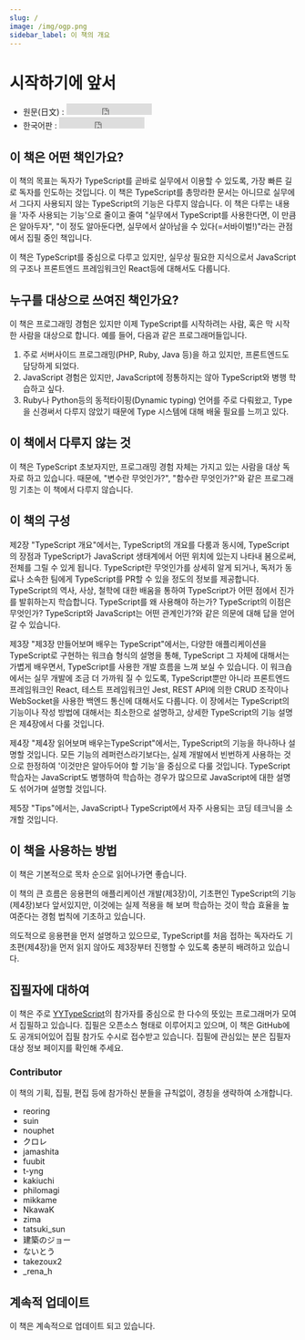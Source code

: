```yaml
---
slug: /
image: /img/ogp.png
sidebar_label: 이 책의 개요
---
```


# 시작하기에 앞서

<!-- # はじめに -->

<head>
  <title>TypeScript입문 "서바이벌TypeScript" 한국어판 : 실무에서 사용한다면, 최소한 이 만큼은 알아 두자!</title>
</head>

[<head> <title>typescript入門『サバイバルtypescript』〜実務で使うなら最低限ここだけはおさえておきたいこと〜</title> </head>]: #

<!-- markdownlint-disable MD033 -->

<ul>
  <li>
    원문(日文) : <iframe src="https://ghbtns.com/github-btn.html?user=yytypescript&repo=book&type=star&count=true" frameborder="0" scrolling="0" width="150" height="20" title="서바이벌TypeScript 원본 Repository"></iframe>
  </li>
  <li>
    한국어판 : <iframe src="https://ghbtns.com/github-btn.html?user=BB-choi&repo=yytypescript-book&type=star&count=true" frameborder="0" scrolling="0" width="150" height="20" title="서바이벌TypeScript 한국어판 Repository"></iframe>
  </li>
</ul>

<!-- markdownlint-restore -->

## 이 책은 어떤 책인가요?

<!-- ## これはどのような本か？ -->

이 책의 목표는 독자가 TypeScript를 곧바로 실무에서 이용할 수 있도록, 가장 빠른 길로 독자를 인도하는 것입니다. 이 책은 TypeScript를 총망라한 문서는 아니므로 실무에서 그다지 사용되지 않는 TypeScript의 기능은 다루지 않습니다. 이 책은 다루는 내용을 '자주 사용되는 기능'으로 줄이고 줄여 "실무에서 TypeScript를 사용한다면, 이 만큼은 알아두자", "이 정도 알아둔다면, 실무에서 살아남을 수 있다(=서바이벌!)"라는 관점에서 집필 중인 책입니다.

<!-- 本書の目標は、本読者がTypeScriptをすぐに実務で利用できるよう、最短ルートに読者を導く一冊になることです。本書は、TypeScriptの網羅的なドキュメントではありません。逆に、実務であまり使わないTypeScriptの機能は割愛します。扱う内容は、頻出する機能にしぼりにしぼって、「実務でTypeScriptを使うなら、ここだけはおさえておこう」「ここだけはおさえておけば、実務で死なない(=サバイバルできる)」という観点で執筆しています。 -->

이 책은 TypeScript를 중심으로 다루고 있지만, 실무상 필요한 지식으로서 JavaScript의 구조나 프론트엔드 프레임워크인 React등에 대해서도 다룹니다.

<!-- 本書はTypeScriptを中心に扱いますが、実務上、必要になる知識としてJavaScriptの仕様、フロントエンドフレームワークのReactなどについても扱います。 -->

## 누구를 대상으로 쓰여진 책인가요?

<!-- ## 誰に向けて書かれた本か？ -->

이 책은 프로그래밍 경험은 있지만 이제 TypeScript를 시작하려는 사람, 혹은 막 시작한 사람을 대상으로 합니다. 예를 들어, 다음과 같은 프로그래머들입니다.

<!-- 本書は、プログラミング経験はあるが、これからTypeScriptをはじめる人、もしくは、始めたばかりという人を対象にしています。たとえば、次のような属性のプログラマを想定しています。 -->

1. 주로 서버사이드 프로그래밍(PHP, Ruby, Java 등)을 하고 있지만, 프론트엔드도 담당하게 되었다.
2. JavaScript 경험은 있지만, JavaScript에 정통하지는 않아 TypeScript와 병행 학습하고 싶다.
3. Ruby나 Python등의 동적타이핑(Dynamic typing) 언어를 주로 다뤄왔고, Type을 신경써서 다루지 않았기 때문에 Type 시스템에 대해 배울 필요를 느끼고 있다.

<!-- 1. 主としてサーバーサイドのプログラミング(PHPやRuby、Javaなど)をしているが、フロントエンドも担当することになった。
2. JavaScriptの経験があるが、そこまでJavaScriptに精通しているわけではないので、TypeScriptと並行して勉強したい。
3. RubyやPythonなどの動的型付け言語を主に扱ってきており、型をそこまで意識してこなかったので、型システムについて学ぶ必要性を感じている。 -->

## 이 책에서 다루지 않는 것

<!-- ## 本書では扱わないこと -->

이 책은 TypeScript 초보자지만, 프로그래밍 경험 자체는 가지고 있는 사람을 대상 독자로 하고 있습니다. 때문에, "변수란 무엇인가?", "함수란 무엇인가?"와 같은 프로그래밍 기초는 이 책에서 다루지 않습니다.

<!-- 本書は、TypeScript初心者であるものの、プログラミング経験自体はある人を対象読者としています。そのため、「変数とは何か？」「関数とは何か？」といったプログラミングのいろはは本書では扱いません。 -->

## 이 책의 구성

<!-- ## 本書の構成 -->

제2장 "TypeScript 개요"에서는, TypeScript의 개요를 다룸과 동시에, TypeScript의 장점과 TypeScript가 JavaScript 생태계에서 어떤 위치에 있는지 나타내 봄으로써, 전체를 그릴 수 있게 됩니다. TypeScript란 무엇인가를 상세히 알게 되거나, 독저가 동료나 소속한 팀에게 TypeScript를 PR할 수 있을 정도의 정보를 제공합니다. TypeScript의 역사, 사상, 철학에 대한 배움을 통하여 TypeScript가 어떤 점에서 진가를 발휘하는지 학습합니다. TypeScript를 왜 사용해야 하는가? TypeScript의 이점은 무엇인가? TypeScript와 JavaScript는 어떤 관계인가?와 같은 의문에 대해 답을 얻어 갈 수 있습니다.

<!-- 第2章「TypeScriptのあらまし」では、TypeScriptの概要について触れます。同時に、TypeScriptの良さや、TypeScriptがJavaScriptエコシステムでどういった立ち位置にあるのかを示すことで、全体像を知っていただきます。TypeScriptとは何なのか詳しく知ってもらったり、読者が同僚や属するチームにTypeScriptをPRできるような情報を提供します。TypeScriptの歴史、思想、哲学を知ってもらうことで、どのようなところでTypeScriptがその本領を発揮するのかを学びます。TypeScriptをなぜ使うべきなのか？TypeScriptのアドバンテージは何なのか？TypeScriptとJavaScriptはどのような関係なのか？といった疑問に答えていきます。 -->

제3장 "제3장 만들어보며 배우는 TypeScript"에서는, 다양한 애플리케이션을 TypeScript로 구현하는 워크숍 형식의 설명을 통해, TypeScript 그 자체에 대해서는 가볍게 배우면서, TypeScript를 사용한 개발 흐름을 느껴 보실 수 있습니다. 이 워크숍에서는 실무 개발에 조금 더 가까워 질 수 있도록, TypeScript뿐만 아니라 프론트엔드 프레임워크인 React, 테스트 프레임워크인 Jest, REST API에 의한 CRUD 조작이나 WebSocket을 사용한 백엔드 통신에 대해서도 다룹니다. 이 장에서는 TypeScript의 기능이나 작성 방법에 대해서는 최소한으로 설명하고, 상세한 TypeScript의 기능 설명은 제4장에서 다룰 것입니다.

<!-- 第3章「作って学ぶTypeScript」では、さまざまなアプリケーションをTypeScriptで実装するワークショップ形式の解説を通じて、TypeScriptそのものについては軽めに学びながら、TypeScriptを用いた開発の流れを感じ取って頂きます。このワークショップでは、実務の開発により近づけるよう、TypeScriptだけでなく、フロントエンドフレームワークのReact、テストフレームワークのJest、REST APIによるCRUD操作やWebSocketを使ったバックエンドとの通信についても扱って行きます。本章でもTypeScriptの機能や書き方について必要最低限説明しますが、詳しい言語機能の説明は第4章で扱います。 -->

제4장 "제4장 읽어보며 배우는TypeScript"에서는, TypeScript의 기능을 하나하나 설명할 것입니다. 모든 기능의 레퍼런스라기보다는, 실제 개발에서 빈번하게 사용하는 것으로 한정하여 '이것만은 알아두어야 할 기능'을 중심으로 다룰 것입니다. TypeScript 학습자는 JavaScript도 병행하여 학습하는 경우가 많으므로 JavaScript에 대한 설명도 섞어가며 설명할 것입니다.

<!-- 第4章「読んで学ぶTypeScript」では、TypeScriptの言語機能をひとつひとつ解説します。すべての機能のリファレンスというよりは、実際の開発で頻繁に使用するものに限定し、これだけはおさえておきたい機能を中心に取り上げていきます。TypeScript学習者はJavaScriptも並行して学習することが多いので、JavaScriptについての説明も織り交ぜながら解説します。 -->

제5장 "Tips"에서는, JavaScript나 TypeScript에서 자주 사용되는 코딩 테크닉을 소개할 것입니다.

<!-- 第5章「Tips」では、JavaScriptやTypeScriptでよく使われるコーディングテクニックを紹介します。 -->

## 이 책을 사용하는 방법

<!-- ## 本書の使い方 -->

이 책은 기본적으로 목차 순으로 읽어나가면 좋습니다.

<!-- 本書は基本的に、章立ての順番とおりに読み進めて頂いて問題ありません。 -->

이 책의 큰 흐름은 응용편의 애플리케이션 개발(제3장)이, 기초편인 TypeScript의 기능(제4장)보다 앞서있지만, 이것에는 실제 적용을 해 보며 학습하는 것이 학습 효율을 높여준다는 경험 법칙에 기초하고 있습니다.

<!-- 本書の大まかな流れとして、応用編であるアプリ開発(第3章)のほうが、基礎編であるTypeScriptの言語機能(第4章)より先んじていますが、これには実践を通じて学んだほうが学習効率がいいという経験則に基づいています。 -->

의도적으로 응용편을 먼저 설명하고 있으므로, TypeScript를 처음 접하는 독자라도 기초편(제4장)을 먼저 읽지 않아도 제3장부터 진행할 수 있도록 충분히 배려하고 있습니다.

<!-- 意図的に応用編を先に解説しているので、TypeScriptに初めて触れる読者でも、基礎編(第4章)を先に読まなくても、第3章から読み進められるように十分配慮しています。 -->

## 집필자에 대하여

<!-- ## 執筆者について -->

이 책은 주로 [YYTypeScript](https://yyts.connpass.com/)의 참가자를 중심으로 한 다수의 뜻있는 프로그래머가 모여서 집필하고 있습니다. 집필은 오픈소스 형태로 이루어지고 있으며, 이 책은 GitHub에도 공개되어있어 집필 참가도 수시로 접수받고 있습니다. 집필에 관심있는 분은 집필자 대상 정보 페이지를 확인해 주세요.

<!-- 本書は、主に[YYTypeScript](https://yyts.connpass.com/)の参加者を中心とした複数の有志のプログラマが集って執筆を行っています。執筆はいわばオープンソース的に行われており、本書はGitHubでも公開されていて、執筆への参加も随時受け付けています。執筆に興味がある方は、執筆者向け情報ページをご覧ください。 -->

### Contributor

<!-- ### コントリビューター -->

이 책의 기획, 집필, 편집 등에 참가하신 분들을 규칙없이, 경칭을 생략하여 소개합니다.

<!-- 本書の企画、執筆、編集等に携わった方々を順不同敬称略で紹介します。 -->

- reoring
- suin
- nouphet
- クロレ
- jamashita
- fuubit
- t-yng
- kakiuchi
- philomagi
- mikkame
- NkawaK
- zima
- tatsuki_sun
- 建築のジョー
- ないとう
- takezoux2
- \_rena_h

## 계속적 업데이트

<!-- ## 継続的アップデート -->

이 책은 계속적으로 업데이트 되고 있습니다.

<!-- 本書は継続的にアップデートされていきます。 -->
